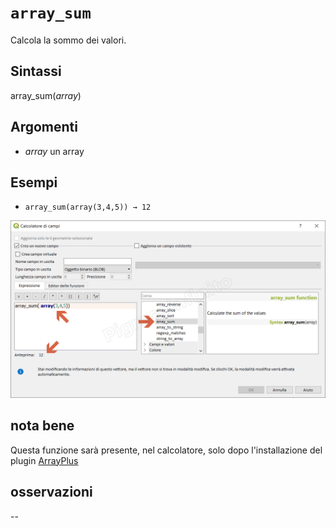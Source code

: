 # `array_sum`

Calcola la sommo dei valori.

## Sintassi

array_sum(_array_) 

## Argomenti

* _array_ un array

## Esempi

* `array_sum(array(3,4,5)) → 12`

![](/img/arrays/array_sum/array_sum1.png)

## nota bene

Questa funzione sarà presente, nel calcolatore, solo dopo l'installazione del plugin [ArrayPlus](https://framagit.org/jbdesbas/arrayPlus)

## osservazioni

--